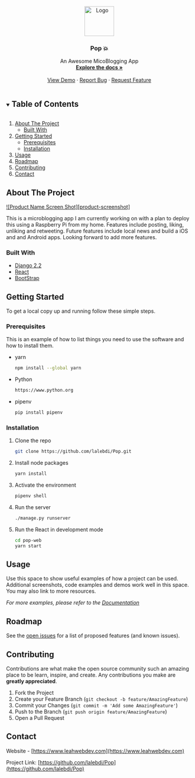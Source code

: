 <!-- PROJECT LOGO -->
<br />
<p align="center">
  <a href="https://github.com/lalebdi/Pop">
    <img src="images/logo.png" alt="Logo" width="80" height="80">
  </a>

  <h3 align="center">Pop 💥</h3>

  <p align="center">
    An Awesome MicoBlogging App
    <br />
    <a href="https://github.com/lalebdi/Pop"><strong>Explore the docs »</strong></a>
    <br />
    <br />
    <a href="https://github.com/lalebdi/Pop">View Demo</a>
    ·
    <a href="https://github.com/lalebdi/Pop/issues">Report Bug</a>
    ·
    <a href="https://github.com/lalebdi/Pop/issues">Request Feature</a>
  </p>
</p>



<!-- TABLE OF CONTENTS -->
<details open="open">
  <summary><h2 style="display: inline-block">Table of Contents</h2></summary>
  <ol>
    <li>
      <a href="#about-the-project">About The Project</a>
      <ul>
        <li><a href="#built-with">Built With</a></li>
      </ul>
    </li>
    <li>
      <a href="#getting-started">Getting Started</a>
      <ul>
        <li><a href="#prerequisites">Prerequisites</a></li>
        <li><a href="#installation">Installation</a></li>
      </ul>
    </li>
    <li><a href="#usage">Usage</a></li>
    <li><a href="#roadmap">Roadmap</a></li>
    <li><a href="#contributing">Contributing</a></li>
    <li><a href="#contact">Contact</a></li>
  </ol>
</details>



<!-- ABOUT THE PROJECT -->
## About The Project

[![Product Name Screen Shot][product-screenshot]](https://example.com)

This is a microblogging app I am currently working on with a plan to deploy this using a Raspberry Pi from my home. Features include posting, liking, unliking and retweeting. Future features include local news and build a iOS and and Android apps. Looking forward to add more features.


### Built With

* [Django 2.2](https://www.djangoproject.com)
* [React](https://reactjs.org)
* [BootStrap](https://getbootstrap.com/docs/4.4/getting-started/introduction/)



<!-- GETTING STARTED -->
## Getting Started

To get a local copy up and running follow these simple steps.

### Prerequisites

This is an example of how to list things you need to use the software and how to install them.
* yarn
  ```sh
  npm install --global yarn
  ```
* Python
  ```sh
  https://www.python.org
  ```
* pipenv
  ```sh
  pip install pipenv
  ```

### Installation

1. Clone the repo
   ```sh
   git clone https://github.com/lalebdi/Pop.git
   ```
2. Install node packages
   ```sh
   yarn install
   ```
3. Activate the environment
   ```sh
   pipenv shell
   ```
4. Run the server
   ```sh
   ./manage.py runserver
   ```
5. Run the React in development mode
   ```sh
   cd pop-web
   yarn start
   ```



<!-- USAGE EXAMPLES -->
## Usage

Use this space to show useful examples of how a project can be used. Additional screenshots, code examples and demos work well in this space. You may also link to more resources.

_For more examples, please refer to the [Documentation](https://example.com)_



<!-- ROADMAP -->
## Roadmap

See the [open issues](https://github.com/lalebdi/Pop/issues) for a list of proposed features (and known issues).



<!-- CONTRIBUTING -->
## Contributing

Contributions are what make the open source community such an amazing place to be learn, inspire, and create. Any contributions you make are **greatly appreciated**.

1. Fork the Project
2. Create your Feature Branch (`git checkout -b feature/AmazingFeature`)
3. Commit your Changes (`git commit -m 'Add some AmazingFeature'`)
4. Push to the Branch (`git push origin feature/AmazingFeature`)
5. Open a Pull Request



<!-- CONTACT -->
## Contact

Website - [https://www.leahwebdev.com](https://www.leahwebdev.com)

Project Link: [https://github.com/lalebdi/Pop](https://github.com/lalebdi/Pop)


